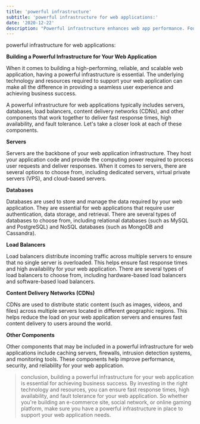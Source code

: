 ```yaml
---
title: 'powerful infrastructure'
subtitle: 'powerful infrastructure for web applications:'
date: '2020-12-22'
description: "Powerful infrastructure enhances web app performance. Foundation for seamless user experience. Leverage cloud computing and virtualization for scalability. Optimize for success in today's digital landscape."
---
```


powerful infrastructure for web applications:

**Building a Powerful Infrastructure for Your Web Application**

When it comes to building a high-performing, reliable, and scalable web application, having a powerful infrastructure is essential. The underlying technology and resources required to support your web application can make all the difference in providing a seamless user experience and achieving business success.

A powerful infrastructure for web applications typically includes servers, databases, load balancers, content delivery networks (CDNs), and other components that work together to deliver fast response times, high availability, and fault tolerance. Let's take a closer look at each of these components.

**Servers**

Servers are the backbone of your web application infrastructure. They host your application code and provide the computing power required to process user requests and deliver responses. When it comes to servers, there are several options to choose from, including dedicated servers, virtual private servers (VPS), and cloud-based servers.

**Databases**

Databases are used to store and manage the data required by your web application. They are essential for web applications that require user authentication, data storage, and retrieval. There are several types of databases to choose from, including relational databases (such as MySQL and PostgreSQL) and NoSQL databases (such as MongoDB and Cassandra).

**Load Balancers**

Load balancers distribute incoming traffic across multiple servers to ensure that no single server is overloaded. This helps ensure fast response times and high availability for your web application. There are several types of load balancers to choose from, including hardware-based load balancers and software-based load balancers.

**Content Delivery Networks (CDNs)**

CDNs are used to distribute static content (such as images, videos, and files) across multiple servers located in different geographic regions. This helps reduce the load on your web application servers and ensures fast content delivery to users around the world.

**Other Components**

Other components that may be included in a powerful infrastructure for web applications include caching servers, firewalls, intrusion detection systems, and monitoring tools. These components help improve performance, security, and reliability for your web application.

> conclusion, building a powerful infrastructure for your web application is essential for achieving business success. By investing in the right technology and resources, you can ensure fast response times, high availability, and fault tolerance for your web application. So whether you're building an e-commerce site, social network, or online gaming platform, make sure you have a powerful infrastructure in place to support your web application needs.
